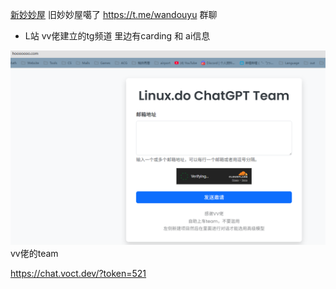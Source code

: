 [新妙妙屋](https://t.me/guomibao) 旧妙妙屋噶了
https://t.me/wandouyu 群聊
- L站 vv佬建立的tg频道 里边有carding 和 ai信息

![alt text](image.png)vv佬的team

https://chat.voct.dev/?token=521



 




 